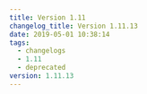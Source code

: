 ```yaml
---
title: Version 1.11
changelog_title: Version 1.11.13
date: 2019-05-01 10:38:14
tags:
  - changelogs
  - 1.11
  - deprecated
version: 1.11.13
---
```


<script src="https://gist.github.com/spinnaker-release/c3fdb3c0475ca8f08920e643bb2e4fcf.js"/>
